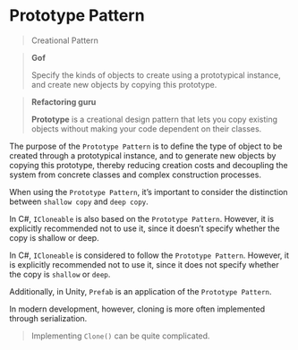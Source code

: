 # Prototype Pattern

> Creational Pattern

> **Gof**
>
> Specify the kinds of objects to create using a prototypical instance, and create new objects by copying this prototype.

> **Refactoring guru**
>
> **Prototype** is a creational design pattern that lets you copy existing objects without making your code dependent on their classes.

The purpose of the `Prototype Pattern` is to define the type of object to be created through a prototypical instance, and to generate new objects by copying this prototype, thereby reducing creation costs and decoupling the system from concrete classes and complex construction processes.

When using the `Prototype Pattern`, it’s important to consider the distinction between `shallow copy` and `deep copy`.

In C#, `ICloneable` is also based on the `Prototype Pattern`. However, it is explicitly recommended not to use it, since it doesn’t specify whether the copy is shallow or deep.

In C#, `ICloneable` is considered to follow the `Prototype Pattern`. However, it is explicitly recommended not to use it, since it does not specify whether the copy is `shallow` or `deep`.

Additionally, in Unity, `Prefab` is an application of the `Prototype Pattern`.

In modern development, however, cloning is more often implemented through serialization.

> Implementing `Clone()` can be quite complicated.
